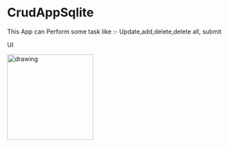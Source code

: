 
# CrudAppSqlite
This App can Perform some task like :- Update,add,delete,delete all, submit




UI



<img src="https://user-images.githubusercontent.com/85472717/132078800-0e4daf59-3163-49aa-b225-5a8a1cf51451.png" alt="drawing" width="200"/>





